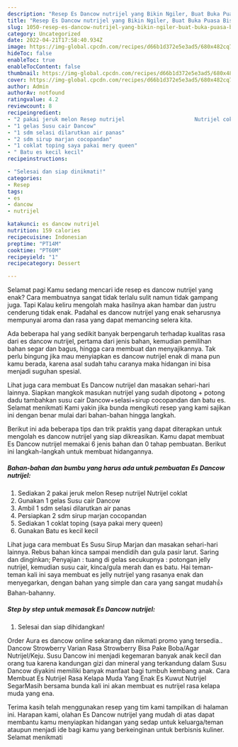 ```yaml
---
description: "Resep Es Dancow nutrijel yang Bikin Ngiler, Buat Buka Puasa Bisa Manjain Lidah"
title: "Resep Es Dancow nutrijel yang Bikin Ngiler, Buat Buka Puasa Bisa Manjain Lidah"
slug: 1050-resep-es-dancow-nutrijel-yang-bikin-ngiler-buat-buka-puasa-bisa-manjain-lidah
category: Uncategorized
date: 2022-04-21T17:58:40.934Z
image: https://img-global.cpcdn.com/recipes/d66b1d372e5e3ad5/680x482cq70/es-dancow-nutrijel-foto-resep-utama.jpg
hideToc: false
enableToc: true
enableTocContent: false
thumbnail: https://img-global.cpcdn.com/recipes/d66b1d372e5e3ad5/680x482cq70/es-dancow-nutrijel-foto-resep-utama.jpg
cover: https://img-global.cpcdn.com/recipes/d66b1d372e5e3ad5/680x482cq70/es-dancow-nutrijel-foto-resep-utama.jpg
author: Admin
authorAv: notfound
ratingvalue: 4.2
reviewcount: 8
recipeingredient:
- "2 pakai jeruk melon Resep nutrijel                      Nutrijel coklat"
- "1 gelas Susu cair Dancow"
- "1 sdm selasi dilarutkan air panas"
- "2 sdm sirup marjan cocopandan"
- "1 coklat toping saya pakai mery queen"
- " Batu es kecil kecil"
recipeinstructions:

- "Selesai dan siap dinikmati!"
categories:
- Resep
tags:
- es
- dancow
- nutrijel

katakunci: es dancow nutrijel 
nutrition: 159 calories
recipecuisine: Indonesian
preptime: "PT14M"
cooktime: "PT60M"
recipeyield: "1"
recipecategory: Dessert

---
```



Selamat pagi Kamu sedang mencari ide resep es dancow nutrijel yang enak? Cara membuatnya sangat tidak terlalu sulit namun tidak gampang juga. Tapi Kalau keliru mengolah maka hasilnya akan hambar dan justru cenderung tidak enak. Padahal es dancow nutrijel yang enak seharusnya mempunyai aroma dan rasa yang dapat memancing selera kita.


Ada beberapa hal yang sedikit banyak berpengaruh terhadap kualitas rasa dari es dancow nutrijel, pertama dari jenis bahan, kemudian pemilihan bahan segar dan bagus, hingga cara membuat dan menyajikannya. Tak perlu bingung jika mau menyiapkan es dancow nutrijel enak di mana pun kamu berada, karena asal sudah tahu caranya maka hidangan ini bisa menjadi suguhan spesial.

Lihat juga cara membuat Es Dancow nutrijel dan masakan sehari-hari lainnya. Siapkan mangkok masukan nutrijel yang sudah dipotong + potong dadu tambahkan susu cair Dancow+selasi+sirup cocopandan dan batu es. Selamat menikmati Kami yakin jika bunda mengikuti resep yang kami sajikan ini dengan benar mulai dari bahan-bahan hingga langkah.


Berikut ini ada beberapa tips dan trik praktis yang dapat diterapkan untuk mengolah es dancow nutrijel yang siap dikreasikan. Kamu dapat membuat Es Dancow nutrijel memakai 6 jenis bahan dan 0 tahap pembuatan. Berikut ini langkah-langkah untuk membuat hidangannya.

<!--inarticleads1-->

##### Bahan-bahan dan bumbu yang harus ada untuk pembuatan Es Dancow nutrijel:

1. Sediakan 2 pakai jeruk melon Resep nutrijel                      Nutrijel coklat
1. Gunakan 1 gelas Susu cair Dancow
1. Ambil 1 sdm selasi dilarutkan air panas
1. Persiapkan 2 sdm sirup marjan cocopandan
1. Sediakan 1 coklat toping (saya pakai mery queen)
1. Gunakan  Batu es kecil kecil


Lihat juga cara membuat Es Susu Sirup Marjan dan masakan sehari-hari lainnya. Rebus bahan kinca sampai mendidih dan gula pasir larut. Saring dan dinginkan; Penyajian : tuang di gelas secukupnya : potongan jelly nutrijel, kemudian susu cair, kinca/gula merah dan es batu. Hai teman-teman kali ini saya membuat es jelly nutrijel yang rasanya enak dan menyegarkan, dengan bahan yang simple dan cara yang sangat mudah👍Bahan-bahanny. 

<!--inarticleads2-->

##### Step by step untuk memasak Es Dancow nutrijel:


1. Selesai dan siap dihidangkan!

Order Aura es dancow online sekarang dan nikmati promo yang tersedia.. Dancow Strowberry Varian Rasa Strowberry Bisa Pake Boba/Agar Nutrijel/Keju. Susu Dancow ini menjadi kegemaran banyak anak kecil dan orang tua karena kandungan gizi dan mineral yang terkandung dalam Susu Dancow diyakini memiliki banyak manfaat bagi tumbuh kembang anak. Cara Membuat Es Nutrijel Rasa Kelapa Muda Yang Enak Es Kuwut Nutrijel SegarMasih bersama bunda kali ini akan membuat es nutrijel rasa kelapa muda yang ena. 

Terima kasih telah menggunakan resep yang tim kami tampilkan di halaman ini. Harapan kami, olahan Es Dancow nutrijel yang mudah di atas dapat membantu kamu menyiapkan hidangan yang sedap untuk keluarga/teman ataupun menjadi ide bagi kamu yang berkeinginan untuk berbisnis kuliner. Selamat menikmati
